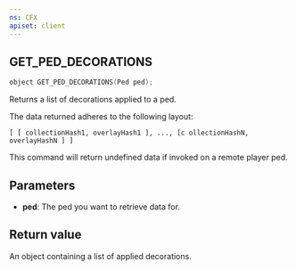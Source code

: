 ```yaml
---
ns: CFX
apiset: client
---
```

## GET_PED_DECORATIONS

```c
object GET_PED_DECORATIONS(Ped ped);
```

Returns a list of decorations applied to a ped.

The data returned adheres to the following layout:
```
[ [ collectionHash1, overlayHash1 ], ..., [c ollectionHashN, overlayHashN ] ]
```

This command will return undefined data if invoked on a remote player ped.

## Parameters
* **ped**: The ped you want to retrieve data for.

## Return value
An object containing a list of applied decorations.
